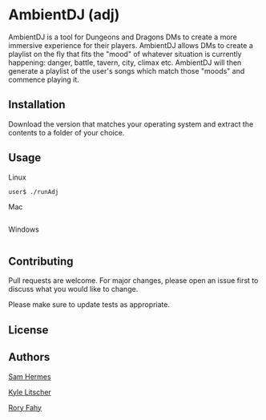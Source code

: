 # AmbientDJ (adj)

AmbientDJ is a tool for Dungeons and Dragons DMs to create a more immersive experience for their players. AmbientDJ allows DMs to create a playlist on the fly that fits the "mood" of whatever situation is currently happening: danger, battle, tavern, city, climax etc. AmbientDJ will then generate a playlist of the user's songs which match those "moods" and commence playing it. 

## Installation

Download the version that matches your operating system and extract the contents to a folder of your choice. 

## Usage

Linux
```
user$ ./runAdj
```

Mac
```

```

Windows
```

```

## Contributing
Pull requests are welcome. For major changes, please open an issue first to discuss what you would like to change.

Please make sure to update tests as appropriate.

## License

## Authors
[Sam Hermes](https://github.com/hermesboots)

[Kyle Litscher](https://github.com/klitscher)

[Rory Fahy](https://github.com/rmf10003)
